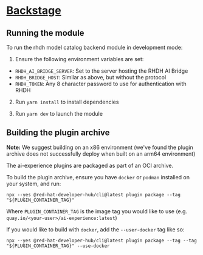 # [Backstage](https://backstage.io)

## Running the module

To run the rhdh model catalog backend module in development mode:

1. Ensure the following environment variables are set:

- `RHDH_AI_BRIDGE_SERVER`: Set to the server hosting the RHDH AI Bridge
- `RHDH_BRIDGE_HOST`: Similar as above, but without the protocol
- `RHDH_TOKEN`: Any 8 character password to use for authentication with RHDH

2. Run `yarn install` to install dependencies

3. Run `yarn dev` to launch the module

## Building the plugin archive

**Note:** We suggest building on an x86 environment (we've found the plugin archive does not successfully deploy when built on an arm64 environment)

The ai-experience plugins are packaged as part of an OCI archive.

To build the plugin archive, ensure you have `docker` or `podman` installed on your system, and run:

```
npx --yes @red-hat-developer-hub/cli@latest plugin package --tag "${PLUGIN_CONTAINER_TAG}"
```

Where `PLUGIN_CONTAINER_TAG` is the image tag you would like to use (e.g. `quay.io/<your-user>/ai-experience:latest`)

If you would like to build with `docker`, add the `--user-docker` tag like so:

```
npx --yes @red-hat-developer-hub/cli@latest plugin package --tag --tag "${PLUGIN_CONTAINER_TAG}" --use-docker
```
